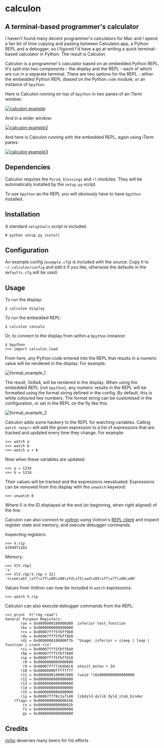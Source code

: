 calculon
========

A terminal-based programmer's calculator
----------------------------------------

I haven't found many decent programmer's calculators for Mac and I spend a fair bit of time copying and pasting between Calculator.app, a Python REPL and a debugger, so I figured I'd have a go at writing a quick terminal-based calculator in Python. The result is Calculon.

Calculon is a programmer's calculator based on an embedded Python REPL. It's split into two components - the display and the REPL - each of which are run in a separate terminal. There are two options for the REPL - either the embedded Python REPL (based on the Python `code` module, or an instance of `bpython`.

Here is Calculon running on top of `bpython` in two panes of an iTerm window:

[![calculon example](http://i.imgur.com/F5BJYAu.png)](#example)

And in a wider window:

[![calculon example2](http://i.imgur.com/aqb6a1u.png)](#example2)

And here is Calculon running with the embedded REPL, again using iTerm panes:

[![calculon example3](http://i.imgur.com/9CaINxg.png)](#example3)

Dependencies
------------

Calculon requires the `Pyro4`, `blessings` and `rl` modules. They will be automatically installed by the `setup.py` script.

To use `bpython` as the REPL you will obviously have to have `bpython` installed.

Installation
------------

A standard `setuptools` script is included.

    # python setup.py install


Configuration
-------------

An example config (`example.cfg`) is included with the source. Copy it to `~/.calculon/config` and edit it if you like, otherwise the defaults in the `defaults.cfg` will be used.

Usage
-----

To run the display:

	$ calculon display

To run the embedded REPL:

	$ calculon console

Or, to connect to the display from within a `bpython` instance:

	$ bpython
	>>> import calculon.load

From here, any Python code entered into the REPL that results in a numeric value will be rendered in the display. For example:

![format_example_1](http://i.imgur.com/Njn9RRJ.png)

The result, 0x9a4, will be rendered in the display. When using the embedded REPL (not `bpython`), any numeric results in the REPL will be formatted using the format string defined in the config. By default, this is white coloured hex numbers. The format string can be customised in the configuration, or set in the REPL on the fly like this:

![format_example_2](http://i.imgur.com/y46S1c9.png)

Calculon adds some hackery to the REPL for watching variables. Calling `watch <expr>` will add the given expression to a list of expressions that are tracked and updated every time they change. For example:

    >>> watch a
    >>> watch b
    >>> watch a + b

Now when these variables are updated:

	>>> a = 1234
	>>> b = 1234

Their values will be tracked and the expressions reevaluated. Expressions can be removed from this display with the `unwatch` keyword:

	>>> unwatch 0

Where 0 is the ID displayed at the end (or beginning, when right aligned) of the line.

Calculon can also connect to [voltron](https://github.com/snare/voltron) using Voltron's [REPL client](https://github.com/snare/voltron/wiki/REPL-Client) and inspect register state and memory, and execute debugger commands.

Inspecting registers:

	>>> V.rip
	4294971201

Memory:

    >>> V[V.rbp]
    'x'
    >>> V[V.rbp:V.rbp + 32]
    'x\xee\xbf_\xff\x7f\x00\x00\xfd\xf5\xad\x85\xff\x7f\x00\x00'

Values from Voltron can now be included in `watch` expressions:

    >>> watch V.rip

Calculon can also execute debugger commands from the REPL:

    >>> print  V("reg read")
    General Purpose Registers:
           rax = 0x0000000100000d00  inferior`test_function
           rbx = 0x0000000000000000
           rcx = 0x00007fff5fbff9b0
           rdx = 0x00007fff5fbff8b0
           rdi = 0x0000000100000f7b  "Usage: inferior < sleep | loop | function | crash >\n"
           rsi = 0x00007fff5fbff8a0
           rbp = 0x00007fff5fbff880
           rsp = 0x00007fff5fbff818
            r8 = 0x0000000000000000
            r9 = 0x00007fff7164b0c8  atexit_mutex + 24
           r10 = 0x00000000ffffffff
           r11 = 0x0000000100001008  (void *)0x0000000000000000
           r12 = 0x0000000000000000
           r13 = 0x0000000000000000
           r14 = 0x0000000000000000
           r15 = 0x0000000000000000
           rip = 0x00007fff8c2a7148  libdyld.dylib`dyld_stub_binder
        rflags = 0x0000000000000246
            cs = 0x000000000000002b
            fs = 0x0000000000000000
            gs = 0x0000000000000000


Credits
-------
[richo](https://github.com/richo) deserves many beers for his efforts